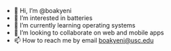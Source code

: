 - 👋 Hi, I’m @boakyeni
- 👀 I’m interested in batteries 
- 🌱 I’m currently learning operating systems
- 💞️ I’m looking to collaborate on web and mobile apps
- 📫 How to reach me by email boakyeni@usc.edu

<!---
boakyeni/boakyeni is a ✨ special ✨ repository because its `README.md` (this file) appears on your GitHub profile.
You can click the Preview link to take a look at your changes.
--->
